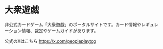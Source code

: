 # 大衆遊戯
非公式カードゲーム「大衆遊戯」のポータルサイトです。カード情報やレギュレーション情報、裁定やゲームガイドがあります。

公式のXはこちら
https://x.com/peopleplaytcg
